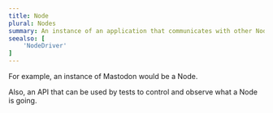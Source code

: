 ```yaml
---
title: Node
plural: Nodes
summary: An instance of an application that communicates with other Nodes during testing.
seealso: [
    'NodeDriver'
]
---
```


For example, an instance of Mastodon would be a Node.

Also, an API that can be used by tests to control and observe what a Node is going.

